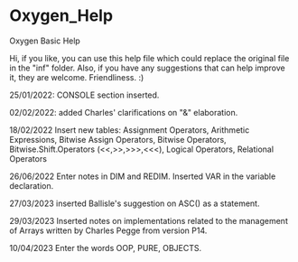 # Oxygen_Help
Oxygen Basic Help

Hi,
if you like, you can use this help file which could replace the original file in the "inf" folder.
Also, if you have any suggestions that can help improve it, they are welcome.
Friendliness. :)


25/01/2022: CONSOLE section inserted.

02/02/2022: added Charles' clarifications on "&" elaboration.

18/02/2022 Insert new tables:
Assignment Operators, Arithmetic Expressions, Bitwise Assign Operators, Bitwise Operators, Bitwise.Shift.Operators (<<,>>,>>>,<<<),
Logical Operators, Relational Operators

26/06/2022 Enter notes in DIM and REDIM. Inserted VAR in the variable declaration.

27/03/2023 inserted Ballisle's suggestion on ASC() as a statement.

29/03/2023 Inserted notes on implementations related to the management of Arrays written by Charles Pegge from version P14.

10/04/2023 Enter the words OOP, PURE, OBJECTS.
